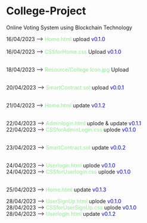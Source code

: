 # College-Project
Online Voting System using Blockchain Technology

16/04/2023 --> <span style="color:lightgreen">Home.html</span> upload <span style="color:blue">v0.1.0</span> <br><br>
16/04/2023 --><span style="color:lightgreen"> CSSforHome.css</span> Upload <span style="color:blue">v0.1.0</span><br><br>

18/04/2023 --> <span style="color:lightgreen">Resource/College Icon.jpg</span> Upload <br><br>

20/04/2023 --> <span style="color:lightgreen">SmartContract.sol</span> upload <span style="color:blue">v0.0.1</span> <br><br>

21/04/2023 --> <span style="color:lightgreen">Home.html</span> update <span style="color:blue">v0.1.2</span> <br><br>

22/04/2023 --> <span style="color:lightgreen">Adminlogin.html</span> uplode & update <span style="color:blue">v0.1.1</span> <br>
22/04/2023 --> <span style="color:lightgreen">CSSforAdminLogin.css</span> uplode <span style="color:blue">v0.1.0</span> <br><br>

23/04/2023 --> <span style="color:lightgreen">SmartContract.sol</span> update <span style="color:blue">v0.0.2</span> <br><br>

24/04/2023 --> <span style="color:lightgreen">Userlogin.html</span> uplode <span style="color:blue">v0.1.0</span> <br>
24/04/2023 --> <span style="color:lightgreen">CSSforUserlogin.css</span> uplode <span style="color:blue">v0.1.0</span> <br><br>

25/04/2023 --> <span style="color:lightgreen">Home.html</span> update <span style="color:blue">v0.1.3</span> <br>

28/04/2023 --> <span style="color:lightgreen">UserSignUp.html</span> uplode <span style="color:blue">v0.1.0</span> <br>
28/04/2023 --> <span style="color:lightgreen">CSSforUserSignUp.css</span> uplode <span style="color:blue">v0.1.0</span> <br>
28/04/2023 --> <span style="color:lightgreen">Userlogin.html</span> update <span style="color:blue">v0.1.2</span> <br><br>